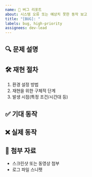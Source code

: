 ```yaml
---
name: 🐞 버그 리포트
about: 시스템 오류 또는 예상치 못한 동작 보고
title: "[BUG]: "
labels: bug, high-priority
assignees: dev-lead
---
```


## 🔍 문제 설명
<!-- 명확한 현상 기술 -->

## 🛠️ 재현 절차
1. 환경 설정 방법
2. 재현을 위한 구체적 단계
3. 발생 시점(특정 조건/시간대 등)

## ✅ 기대 동작
<!-- 정상 작동 시 예상 결과 -->

## ❌ 실제 동작
<!-- 관찰된 오류 결과 -->

## 📌 첨부 자료
- 스크린샷 또는 동영상 첨부
- 로그 파일 스니펫
